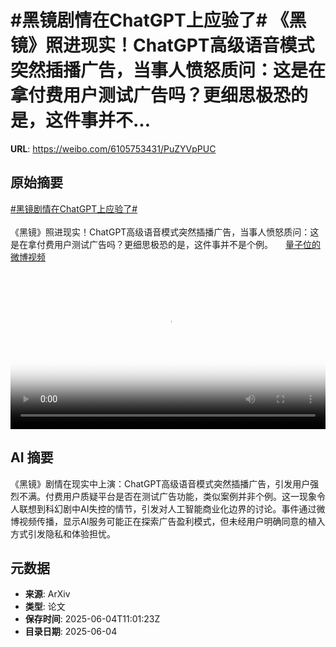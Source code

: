 # #黑镜剧情在ChatGPT上应验了# 《黑镜》照进现实！ChatGPT高级语音模式突然插播广告，当事人愤怒质问：这是在拿付费用户测试广告吗？更细思极恐的是，这件事并不...

**URL**: https://weibo.com/6105753431/PuZYVpPUC

## 原始摘要

<a href="https://m.weibo.cn/search?containerid=231522type%3D1%26t%3D10%26q%3D%23%E9%BB%91%E9%95%9C%E5%89%A7%E6%83%85%E5%9C%A8ChatGPT%E4%B8%8A%E5%BA%94%E9%AA%8C%E4%BA%86%23&amp;extparam=%23%E9%BB%91%E9%95%9C%E5%89%A7%E6%83%85%E5%9C%A8ChatGPT%E4%B8%8A%E5%BA%94%E9%AA%8C%E4%BA%86%23" data-hide=""><span class="surl-text">#黑镜剧情在ChatGPT上应验了#</span></a> <br><br>《黑镜》照进现实！ChatGPT高级语音模式突然插播广告，当事人愤怒质问：这是在拿付费用户测试广告吗？更细思极恐的是，这件事并不是个例。 <a href="https://video.weibo.com/show?fid=1034:5173879396827203" data-hide=""><span class="url-icon"><img style="width: 1rem;height: 1rem" src="https://h5.sinaimg.cn/upload/2015/09/25/3/timeline_card_small_video_default.png" referrerpolicy="no-referrer"></span><span class="surl-text">量子位的微博视频</span></a> <br clear="both"><div style="clear: both"></div><video controls="controls" poster="https://tvax1.sinaimg.cn/orj480/006Fd7o3ly1i23gzw06sxj30u01hcgn1.jpg" style="width: 100%"><source src="https://f.video.weibocdn.com/o0/NaftyCQDlx08oMunCqpW01041200jwvx0E010.mp4?label=mp4_720p&amp;template=720x1280.24.0&amp;ori=0&amp;ps=1CwnkDw1GXwCQx&amp;Expires=1749038471&amp;ssig=ImDehWfNGj&amp;KID=unistore,video"><source src="https://f.video.weibocdn.com/o0/51bPaOHPlx08oMunD8nK01041200b4Cz0E010.mp4?label=mp4_hd&amp;template=540x960.24.0&amp;ori=0&amp;ps=1CwnkDw1GXwCQx&amp;Expires=1749038471&amp;ssig=m5GyZRSgFK&amp;KID=unistore,video"><source src="https://f.video.weibocdn.com/o0/DTagavq2lx08oMunhRtu010412006idW0E010.mp4?label=mp4_ld&amp;template=360x640.24.0&amp;ori=0&amp;ps=1CwnkDw1GXwCQx&amp;Expires=1749038471&amp;ssig=IVKSA5BCKK&amp;KID=unistore,video"><p>视频无法显示，请前往<a href="https://video.weibo.com/show?fid=1034%3A5173879396827203" target="_blank" rel="noopener noreferrer">微博视频</a>观看。</p></video>

## AI 摘要

《黑镜》剧情在现实中上演：ChatGPT高级语音模式突然插播广告，引发用户强烈不满。付费用户质疑平台是否在测试广告功能，类似案例并非个例。这一现象令人联想到科幻剧中AI失控的情节，引发对人工智能商业化边界的讨论。事件通过微博视频传播，显示AI服务可能正在探索广告盈利模式，但未经用户明确同意的植入方式引发隐私和体验担忧。

## 元数据

- **来源**: ArXiv
- **类型**: 论文
- **保存时间**: 2025-06-04T11:01:23Z
- **目录日期**: 2025-06-04
